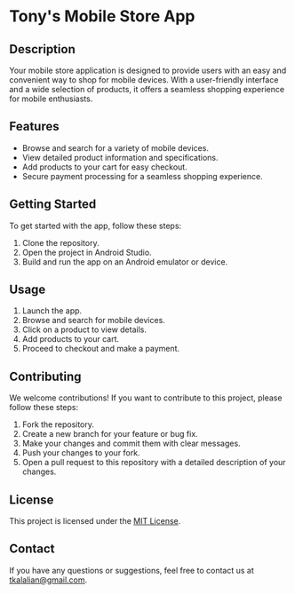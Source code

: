 # Tony's Mobile Store App 


## Description

Your mobile store application is designed to provide users with an easy and convenient way to shop for mobile devices. With a user-friendly interface and a wide selection of products, it offers a seamless shopping experience for mobile enthusiasts.


## Features

- Browse and search for a variety of mobile devices.
- View detailed product information and specifications.
- Add products to your cart for easy checkout.
- Secure payment processing for a seamless shopping experience.

## Getting Started

To get started with the app, follow these steps:

1. Clone the repository.
2. Open the project in Android Studio.
3. Build and run the app on an Android emulator or device.

## Usage

1. Launch the app.
2. Browse and search for mobile devices.
3. Click on a product to view details.
4. Add products to your cart.
5. Proceed to checkout and make a payment.

## Contributing

We welcome contributions! If you want to contribute to this project, please follow these steps:

1. Fork the repository.
2. Create a new branch for your feature or bug fix.
3. Make your changes and commit them with clear messages.
4. Push your changes to your fork.
5. Open a pull request to this repository with a detailed description of your changes.

## License

This project is licensed under the [MIT License](LICENSE).

## Contact

If you have any questions or suggestions, feel free to contact us at [tkalalian@gmail.com](mailto:tkalalian@gmail.com).
